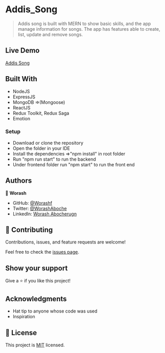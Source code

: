# Addis_Song
> Addis song is built with MERN to show basic skills, and the app manage information for songs. The  app  has features able to create, list, update and remove songs.

## Live Demo
   [Addis Song](https://bright-toffee-a924ef.netlify.app/)

## Built With

- NodeJS
- ExpressJS
- MongoDB =>(Mongoose)
- ReactJS
- Redux Toolkit, Redux Saga
- Emotion

### Setup

- Download or clone the repository
- Open the folder in your IDE
- Install the dependencies =>"npm install"  in root folder 
- Run "npm run start" to run the backend
- Under frontend folder run  "npm start" to run the front end


## Authors

👤 **Worash**

- GitHub: [@Worashf](https://github.com/worashf)
- Twitter: [@WorashAboche](https://twitter.com/WorashAboche)
- LinkedIn: [Worash Abocherugn](https://www.linkedin.com/in/worash-abocherugn-a02219154/)

## 🤝 Contributing

Contributions, issues, and feature requests are welcome!

Feel free to check the [issues page](../../issues/).

## Show your support

Give a ⭐️ if you like this project!

## Acknowledgments

- Hat tip to anyone whose code was used
- Inspiration

## 📝 License

This project is [MIT](./MIT.md) licensed.